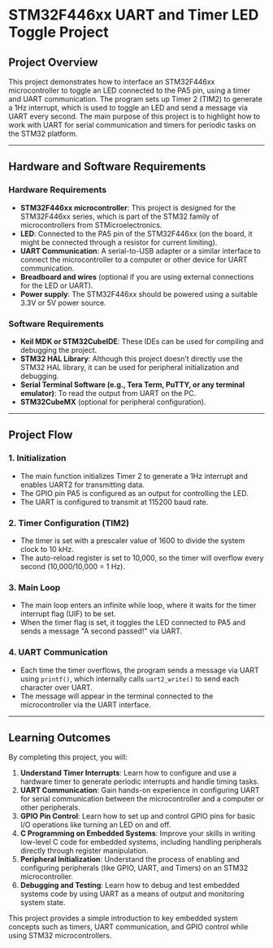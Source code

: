 # STM32F446xx UART and Timer LED Toggle Project

## Project Overview

This project demonstrates how to interface an STM32F446xx microcontroller to toggle an LED connected to the PA5 pin, using a timer and UART communication. The program sets up Timer 2 (TIM2) to generate a 1Hz interrupt, which is used to toggle an LED and send a message via UART every second. The main purpose of this project is to highlight how to work with UART for serial communication and timers for periodic tasks on the STM32 platform.

---

## Hardware and Software Requirements

### Hardware Requirements

- **STM32F446xx microcontroller**: This project is designed for the STM32F446xx series, which is part of the STM32 family of microcontrollers from STMicroelectronics.
- **LED**: Connected to the PA5 pin of the STM32F446xx (on the board, it might be connected through a resistor for current limiting).
- **UART Communication**: A serial-to-USB adapter or a similar interface to connect the microcontroller to a computer or other device for UART communication.
- **Breadboard and wires** (optional if you are using external connections for the LED or UART).
- **Power supply**: The STM32F446xx should be powered using a suitable 3.3V or 5V power source.

### Software Requirements

- **Keil MDK or STM32CubeIDE**: These IDEs can be used for compiling and debugging the project.
- **STM32 HAL Library**: Although this project doesn’t directly use the STM32 HAL library, it can be used for peripheral initialization and debugging.
- **Serial Terminal Software (e.g., Tera Term, PuTTY, or any terminal emulator)**: To read the output from UART on the PC.
- **STM32CubeMX** (optional for peripheral configuration).

---

## Project Flow

### 1. **Initialization**
   - The main function initializes Timer 2 to generate a 1Hz interrupt and enables UART2 for transmitting data.
   - The GPIO pin PA5 is configured as an output for controlling the LED.
   - The UART is configured to transmit at 115200 baud rate.

### 2. **Timer Configuration (TIM2)**
   - The timer is set with a prescaler value of 1600 to divide the system clock to 10 kHz.
   - The auto-reload register is set to 10,000, so the timer will overflow every second (10,000/10,000 = 1 Hz).

### 3. **Main Loop**
   - The main loop enters an infinite while loop, where it waits for the timer interrupt flag (UIF) to be set.
   - When the timer flag is set, it toggles the LED connected to PA5 and sends a message "A second passed!" via UART.

### 4. **UART Communication**
   - Each time the timer overflows, the program sends a message via UART using `printf()`, which internally calls `uart2_write()` to send each character over UART.
   - The message will appear in the terminal connected to the microcontroller via the UART interface.

---

## Learning Outcomes

By completing this project, you will:

1. **Understand Timer Interrupts**: Learn how to configure and use a hardware timer to generate periodic interrupts and handle timing tasks.
2. **UART Communication**: Gain hands-on experience in configuring UART for serial communication between the microcontroller and a computer or other peripherals.
3. **GPIO Pin Control**: Learn how to set up and control GPIO pins for basic I/O operations like turning an LED on and off.
4. **C Programming on Embedded Systems**: Improve your skills in writing low-level C code for embedded systems, including handling peripherals directly through register manipulation.
5. **Peripheral Initialization**: Understand the process of enabling and configuring peripherals (like GPIO, UART, and Timers) on an STM32 microcontroller.
6. **Debugging and Testing**: Learn how to debug and test embedded systems code by using UART as a means of output and monitoring system state.

This project provides a simple introduction to key embedded system concepts such as timers, UART communication, and GPIO control while using STM32 microcontrollers.
